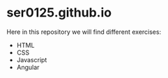 # ser0125.github.io

Here in this repository we will find different exercises:

* HTML
* CSS
* Javascript
* Angular 